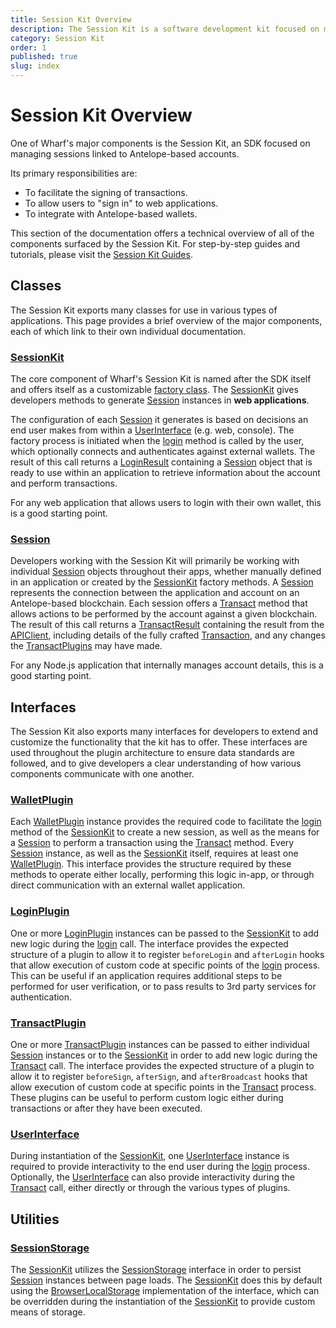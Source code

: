 ```yaml
---
title: Session Kit Overview
description: The Session Kit is a software development kit focused on managing Antelope-based user sessions in web applications. It facilitates the signing of transactions, allowing users to "sign in" to web applications, and provides integration with external wallets.
category: Session Kit
order: 1
published: true
slug: index
---
```


# Session Kit Overview

One of Wharf's major components is the Session Kit, an SDK focused on managing sessions linked to Antelope-based accounts.

Its primary responsibilities are:

- To facilitate the signing of transactions.
- To allow users to "sign in" to web applications.
- To integrate with Antelope-based wallets.

This section of the documentation offers a technical overview of all of the components surfaced by the Session Kit. For step-by-step guides and tutorials, please visit the [Session Kit Guides](/guides/sessionkit).

## Classes

The Session Kit exports many classes for use in various types of applications. This page provides a brief overview of the major components, each of which link to their own individual documentation.

### [SessionKit](/docs/sessionkit/session-kit-factory)

The core component of Wharf's Session Kit is named after the SDK itself and offers itself as a customizable [factory class](https://refactoring.guru/design-patterns/factory-method). The [SessionKit](/docs/sessionkit/session-kit-factory) gives developers methods to generate [Session](/docs/sessionkit/session) instances in **web applications**.

The configuration of each [Session](/docs/sessionkit/session) it generates is based on decisions an end user makes from within a [UserInterface](/docs/sessionkit/plugin-user-interface) (e.g. web, console). The factory process is initiated when the [login](/docs/sessionkit/login) method is called by the user, which optionally connects and authenticates against external wallets. The result of this call returns a [LoginResult](/docs/sessionkit/login-result) containing a [Session](/docs/sessionkit/session) object that is ready to use within an application to retrieve information about the account and perform transactions.

For any web application that allows users to login with their own wallet, this is a good starting point.

### [Session](/docs/sessionkit/session)

Developers working with the Session Kit will primarily be working with individual [Session](/docs/sessionkit/session) objects throughout their apps, whether manually defined in an application or created by the [SessionKit](/docs/sessionkit/session-kit-factory) factory methods. A [Session](/docs/sessionkit/session) represents the connection between the application and account on an Antelope-based blockchain. Each session offers a [Transact](/docs/sessionkit/transact) method that allows actions to be performed by the account against a given blockchain. The result of this call returns a [TransactResult](/docs/sessionkit/transact-result) containing the result from the [APIClient](/docs/antelope/api-client), including details of the fully crafted [Transaction](/docs/antelope/name), and any changes the [TransactPlugins](/docs/sessionkit/plugin-transact) may have made.

For any Node.js application that internally manages account details, this is a good starting point.

## Interfaces

The Session Kit also exports many interfaces for developers to extend and customize the functionality that the kit has to offer. These interfaces are used throughout the plugin architecture to ensure data standards are followed, and to give developers a clear understanding of how various components communicate with one another.

### [WalletPlugin](/docs/sessionkit/plugin-wallet)

Each [WalletPlugin](/docs/sessionkit/plugin-wallet) instance provides the required code to facilitate the [login](/docs/sessionkit/login) method of the [SessionKit](/docs/sessionkit/session-kit-factory) to create a new session, as well as the means for a [Session](/docs/sessionkit/session) to perform a transaction using the [Transact](/docs/sessionkit/transact) method. Every [Session](/docs/sessionkit/session) instance, as well as the [SessionKit](/docs/sessionkit/session-kit-factory) itself, requires at least one [WalletPlugin](/docs/sessionkit/plugin-wallet). This interface provides the structure required by these methods to operate either locally, performing this logic in-app, or through direct communication with an external wallet application.

### [LoginPlugin](/docs/sessionkit/plugin-login)

One or more [LoginPlugin](/docs/sessionkit/plugin-login) instances can be passed to the [SessionKit](/docs/sessionkit/session-kit-factory) to add new logic during the [login](/docs/sessionkit/login) call. The interface provides the expected structure of a plugin to allow it to register `beforeLogin` and `afterLogin` hooks that allow execution of custom code at specific points of the [login](/docs/sessionkit/login) process. This can be useful if an application requires additional steps to be performed for user verification, or to pass results to 3rd party services for authentication.

### [TransactPlugin](/docs/sessionkit/plugin-transact)

One or more [TransactPlugin](/docs/sessionkit/plugin-transact) instances can be passed to either individual [Session](/docs/sessionkit/session) instances or to the [SessionKit](/docs/sessionkit/session-kit-factory) in order to add new logic during the [Transact](/docs/sessionkit/transact) call. The interface provides the expected structure of a plugin to allow it to register `beforeSign`, `afterSign`, and `afterBroadcast` hooks that allow execution of custom code at specific points in the [Transact](/docs/sessionkit/transact) process. These plugins can be useful to perform custom logic either during transactions or after they have been executed.

### [UserInterface](/docs/sessionkit/plugin-user-interface)

During instantiation of the [SessionKit](/docs/sessionkit/session-kit-factory), one [UserInterface](/docs/sessionkit/plugin-user-interface) instance is required to provide interactivity to the end user during the [login](/docs/sessionkit/login) process. Optionally, the [UserInterface](/docs/sessionkit/plugin-user-interface) can also provide interactivity during the [Transact](/docs/sessionkit/transact) call, either directly or through the various types of plugins.

## Utilities

### [SessionStorage](/docs/sessionkit/session-storage)

The [SessionKit](/docs/sessionkit/session-kit-factory) utilizes the [SessionStorage](/docs/sessionkit/session-storage) interface in order to persist [Session](/docs/sessionkit/session) instances between page loads. The [SessionKit](/docs/sessionkit/session-kit-factory) does this by default using the [BrowserLocalStorage](/docs/sessionkit/browser-local-storage) implementation of the interface, which can be overridden during the instantiation of the [SessionKit](/docs/sessionkit/session-kit-factory) to provide custom means of storage.
